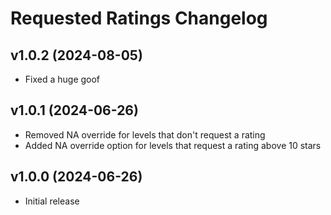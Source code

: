 # Requested Ratings Changelog
## v1.0.2 (2024-08-05)
- Fixed a huge goof

## v1.0.1 (2024-06-26)
- Removed NA override for levels that don't request a rating
- Added NA override option for levels that request a rating above 10 stars

## v1.0.0 (2024-06-26)
- Initial release